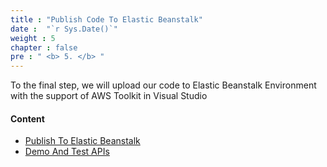 ```yaml
---
title : "Publish Code To Elastic Beanstalk"
date :  "`r Sys.Date()`" 
weight : 5 
chapter : false
pre : " <b> 5. </b> "
---
```


To the final step, we will upload our code to Elastic Beanstalk Environment with the support of AWS Toolkit in Visual Studio

#### Content
- [Publish To Elastic Beanstalk](5.1-publish-to-elasticbeanstalk/)
- [Demo And Test APIs](5.2-demo-web-api-success/)